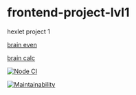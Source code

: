 # frontend-project-lvl1
hexlet project 1

[brain even](https://asciinema.org/a/LmoBC2xtrSNS7IHbV0DPhS29O)

[brain calc](https://asciinema.org/a/k3DW3KZNsK7aZ0sIDcqscr1cW)

[![Node CI](https://github.com/MIIIG/frontend-project-lvl1/workflows/Node%20CI/badge.svg)](https://github.com/MIIIG/frontend-project-lvl1/actions)

[![Maintainability](https://api.codeclimate.com/v1/badges/a99a88d28ad37a79dbf6/maintainability)](https://codeclimate.com/github/codeclimate/codeclimate/maintainability)
